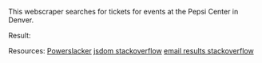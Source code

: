 This webscraper searches for tickets for events at the Pepsi Center in Denver.

Result:


Resources:
[Powerslacker](https://www.powerslacker.cc/get-started-with-nightmarejs-craigslist-screen-scraping-tutorial/)
[jsdom stackoverflow](https://stackoverflow.com/questions/37239690/nodejs-jquery-needs-jsdom)
[email results stackoverflow](https://stackoverflow.com/questions/7381150/how-to-send-an-email-from-javascript)

